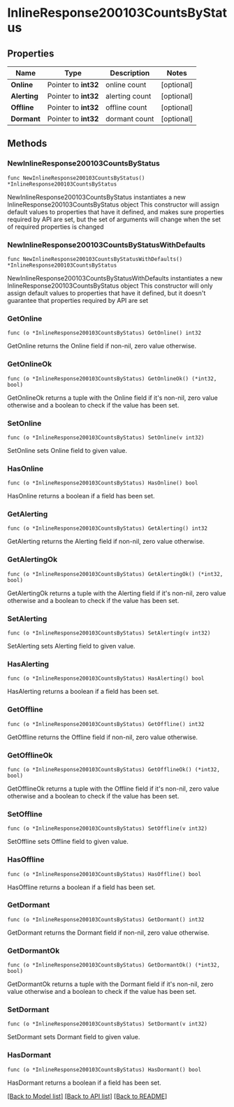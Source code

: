 # InlineResponse200103CountsByStatus

## Properties

Name | Type | Description | Notes
------------ | ------------- | ------------- | -------------
**Online** | Pointer to **int32** | online count | [optional] 
**Alerting** | Pointer to **int32** | alerting count | [optional] 
**Offline** | Pointer to **int32** | offline count | [optional] 
**Dormant** | Pointer to **int32** | dormant count | [optional] 

## Methods

### NewInlineResponse200103CountsByStatus

`func NewInlineResponse200103CountsByStatus() *InlineResponse200103CountsByStatus`

NewInlineResponse200103CountsByStatus instantiates a new InlineResponse200103CountsByStatus object
This constructor will assign default values to properties that have it defined,
and makes sure properties required by API are set, but the set of arguments
will change when the set of required properties is changed

### NewInlineResponse200103CountsByStatusWithDefaults

`func NewInlineResponse200103CountsByStatusWithDefaults() *InlineResponse200103CountsByStatus`

NewInlineResponse200103CountsByStatusWithDefaults instantiates a new InlineResponse200103CountsByStatus object
This constructor will only assign default values to properties that have it defined,
but it doesn't guarantee that properties required by API are set

### GetOnline

`func (o *InlineResponse200103CountsByStatus) GetOnline() int32`

GetOnline returns the Online field if non-nil, zero value otherwise.

### GetOnlineOk

`func (o *InlineResponse200103CountsByStatus) GetOnlineOk() (*int32, bool)`

GetOnlineOk returns a tuple with the Online field if it's non-nil, zero value otherwise
and a boolean to check if the value has been set.

### SetOnline

`func (o *InlineResponse200103CountsByStatus) SetOnline(v int32)`

SetOnline sets Online field to given value.

### HasOnline

`func (o *InlineResponse200103CountsByStatus) HasOnline() bool`

HasOnline returns a boolean if a field has been set.

### GetAlerting

`func (o *InlineResponse200103CountsByStatus) GetAlerting() int32`

GetAlerting returns the Alerting field if non-nil, zero value otherwise.

### GetAlertingOk

`func (o *InlineResponse200103CountsByStatus) GetAlertingOk() (*int32, bool)`

GetAlertingOk returns a tuple with the Alerting field if it's non-nil, zero value otherwise
and a boolean to check if the value has been set.

### SetAlerting

`func (o *InlineResponse200103CountsByStatus) SetAlerting(v int32)`

SetAlerting sets Alerting field to given value.

### HasAlerting

`func (o *InlineResponse200103CountsByStatus) HasAlerting() bool`

HasAlerting returns a boolean if a field has been set.

### GetOffline

`func (o *InlineResponse200103CountsByStatus) GetOffline() int32`

GetOffline returns the Offline field if non-nil, zero value otherwise.

### GetOfflineOk

`func (o *InlineResponse200103CountsByStatus) GetOfflineOk() (*int32, bool)`

GetOfflineOk returns a tuple with the Offline field if it's non-nil, zero value otherwise
and a boolean to check if the value has been set.

### SetOffline

`func (o *InlineResponse200103CountsByStatus) SetOffline(v int32)`

SetOffline sets Offline field to given value.

### HasOffline

`func (o *InlineResponse200103CountsByStatus) HasOffline() bool`

HasOffline returns a boolean if a field has been set.

### GetDormant

`func (o *InlineResponse200103CountsByStatus) GetDormant() int32`

GetDormant returns the Dormant field if non-nil, zero value otherwise.

### GetDormantOk

`func (o *InlineResponse200103CountsByStatus) GetDormantOk() (*int32, bool)`

GetDormantOk returns a tuple with the Dormant field if it's non-nil, zero value otherwise
and a boolean to check if the value has been set.

### SetDormant

`func (o *InlineResponse200103CountsByStatus) SetDormant(v int32)`

SetDormant sets Dormant field to given value.

### HasDormant

`func (o *InlineResponse200103CountsByStatus) HasDormant() bool`

HasDormant returns a boolean if a field has been set.


[[Back to Model list]](../README.md#documentation-for-models) [[Back to API list]](../README.md#documentation-for-api-endpoints) [[Back to README]](../README.md)


